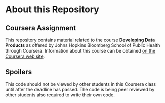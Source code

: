 # About this Repository

## Coursera Assignment

This repository contains material related to the course 
__Developing Data Products__ as offered by Johns Hopkins Bloomberg School of
Public Health through Coursera.  Information about this course can be obtained
[on the Coursera web site](https://www.coursera.org/course/devdataprod).

## Spoilers

This code should not be viewed by other students in this Coursera class until 
after the deadline has passed. The code is being peer reviewed by other students 
also required to write their own code.